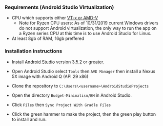 ### Requirements (Android Studio Virtualization)
 - CPU which supports either [VT-x or AMD-V](https://en.wikipedia.org/wiki/X86_virtualization)
 	-  Note for Ryzen CPU users: As of 10/31/2019 current Windows drivers do not support Android virtualization, the only way to run the app on a Ryzen series CPU at this time is to use Android Studio for Linux.
 - At least 8gb of RAM, 16gb preffered 
 
 
 ### Installation instructions
 - Install [Android Studio](https://developer.android.com/studio/) version 3.5.2 or greater.
	
 - Open Android Studio select `Tools` then `AVD Manager` then install a Nexus 5X image with Android Q (API 29 x86)  
 - Clone the repository to `C:\Users\<username>\AndroidStudioProjects`  
 - Open the directory `Budget-Minimalism/BM` in Android Studio.
 - Click `Files` then `Sync Project With Gradle Files`
 - Click the green hammer to make the project, then the green play button to install and run.
